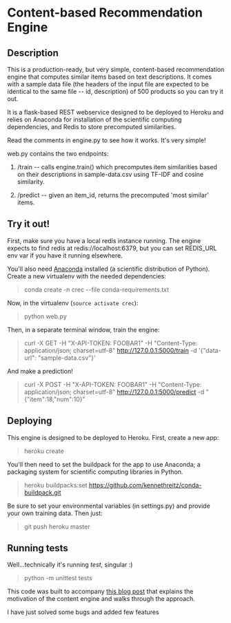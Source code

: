 # Content-based Recommendation Engine

## Description

This is a production-ready, but very simple, content-based recommendation engine that computes similar items based on text descriptions. It comes with a sample data file (the headers of the input file are expected to be identical to the same file -- id, description) of 500 products so you can try it out.

It is a flask-based REST webservice designed to be deployed to Heroku and relies on Anaconda for installation of the scientific computing dependencies, and Redis to store precomputed similarities.

Read the comments in engine.py to see how it works. It's very simple!

web.py contains the two endpoints:

1. /train -- calls engine.train() which precomputes item similarities based on their descriptions in sample-data.csv using TF-IDF and cosine similarity.

2. /predict -- given an item_id, returns the precomputed 'most similar' items.

## Try it out!

First, make sure you have a local redis instance running. The engine expects to find redis at redis://localhost:6379, but you can set REDIS_URL env var if you have it running elsewhere.

You'll also need [Anaconda](https://www.continuum.io/downloads) installed (a scientific distribution of Python). Create a new virtualenv with the needed dependencies:

> conda create -n crec --file conda-requirements.txt

Now, in the virtualenv (``source activate crec``):

> python web.py

Then, in a separate terminal window, train the engine:

> curl -X GET -H "X-API-TOKEN: FOOBAR1" -H "Content-Type: application/json; charset=utf-8" http://127.0.0.1:5000/train -d '{"data-url": "sample-data.csv"}'

And make a prediction!

> curl -X POST -H "X-API-TOKEN: FOOBAR1" -H "Content-Type: application/json; charset=utf-8" http://127.0.0.1:5000/predict -d "{\"item\":18,\"num\":10}"

## Deploying

This engine is designed to be deployed to Heroku. First, create a new app:

> heroku create

You'll then need to set the buildpack for the app to use Anaconda; a packaging system for scientific computing libraries in Python.

> heroku buildpacks:set https://github.com/kennethreitz/conda-buildpack.git

Be sure to set your environmental variables (in settings.py) and provide your own training data. Then just:

> git push heroku master

## Running tests

Well...technically it's running *test*, singular :)

> python -m unittest tests


This code was built to accompany [this blog post](http://blog.untrod.com/2016/06/simple-similar-products-recommendation-engine-in-python.html) that explains the motivation of the content engine and walks through the approach.

I have just solved some bugs and added few features